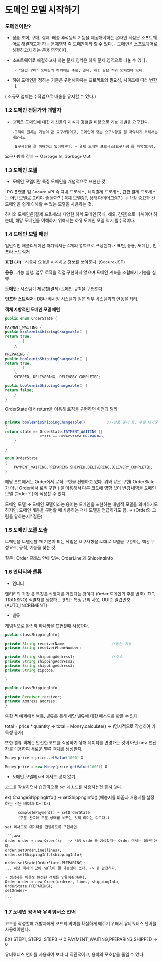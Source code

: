# 도메인 모델 시작하기

### 도메인이란?

- 상품 조회, 구매, 결제, 배송 추적등의 기능을 제공해야하는 온라인 서점은 소프트웨어로 해결하고자 하는 문제영역 즉 도메인이라 할 수 있다. - 도메인은 소프트웨어로 해결하고자 하는 문제 영역이다.

- 소프트웨어로 해결하고자 하는 문제 영역은 하위 문제 영역으로 나눌 수 있다.

       - “물건 구매” 도메인의 하위에는 주문, 결제, 배송 같은 하위 도메인이 있다.

 - 하위 도메인을 정하는 기준은 구현해야하는 프로젝트의 필요성, 사이즈에 따라 변한다. 

( 소규모 업체는 수작업으로 배송을 유지할 수 있다.)

### 1.2 도메인 전문가와 개발자

- 고객은 도메인에 대한 자신들의 지식과 경험을 바탕으로 기능 개발을 요구한다.

      -고객이 원하는 기능이 곧 요구사항이고, 도메인에 맞는 요구사항을 잘 파악하기 위해서는 개발자도 

       요구사항을 잘 이해하고 있어야한다. → 결제 도메인 프로세스(요구사항)를 파악해야함.

요구사항과 결과 → Garbage In, Garbage Out.

### 1.3 도메인 모델

- 도메인 모델이란 특정 도메인을 개념적으로 표현한 것.

-PG 플랫폼 팀 Secure API 속 국내 프로세스, 해외결제 프로세스, 간편 결제 프로세스는 어떤 모델로 그려야 좋         을까?   ( 객체 모델링?, 상태 다이어그램? ) → 가장 중요한 건 도메인을 쉽게 이해할 수 있는 모델을 사용하는 것.

하나의 도메인은(결제 프로세스) 다양한 하위 도메인(국내, 해외, 간편)으로 나뉘어야 하는데, 해당 도메인을 이해하기 위해서는 하위 도메인 모델 역시 필수적이다.

### 1.4 도메인 모델 패턴

일반적인 애플리케이션 아키텍처는 4개의 영역으로 구성된다. - 표현, 응용, 도메인 , 인프라 스트럭처 

**표현 (UI)** : 사용자 요청을 처리하고 정보를 보여준다. (Secure JSP)

**응용** : 기능 실행. 업무 로직을 직접 구현하지 않으며 도메인 계측을 조합해서 기능을 실행.

**도메인** : 시스템이 제공할(결제) 도메인 규칙을 구현한다. 

**인프라 스트럭처 :** DB나 메시징 시스템과 같은 외부 시스템과의 연동을 처리.

**객체 지향적인 도메인 모델 패턴**

```java
public enum OrderState {

PAYMENT_WAITING {
public booleanisShippingChangeable() {
return true;
        }
    },

PREPARING {
public booleanisShippingChangeable() {
return true;
        }
    },
    SHIPPED, DELIVERING, DELIVERY_COMPLETED;

public booleanisShippingChangeable() {
return false;
    }
}
```

OrderState 에서 return을 이용해 로직을 구현하던 이전과 달리

```java

private booleanisShippingChangeable()          ///상품 준비 중, 주문 대기중일때
{
return state == OrderState.PAYMENT_WAITING ||
                state == OrderState.PREPARING;
    }

}

enum OrderState
{
    PAYMENT_WAITING,PREPARING,SHIPPED,DELIVERING,DELIVERY_COMPLETED;
}
```

해당 코드에서는 Order에서 로직 구현을 진행하고 있다. 위와 같은 구현( OrderState가 아닌 Order에서 로직 구현 ) 을 이용해서 다른 코드에 영향 없이 변경 내역을 도메인 모델 (Order ? ) 에 적용할 수 있다.

도메인 모델 → 도메인 모델이라는 용어는 도메인을 표현하는 개념적 모델을 의미하기도 하지만, 도메인 계층을 구현할 때 사용하는 객체 모델을 언급하기도 함. → (Order와 그림을 말하는지? 질문)

### 1.5 도메인 모델 도출

도메인을 모델링할 때 기본이 되는 작업은 요구사항을 토대로 모델을 구성하는 핵심 구성요소, 규칙, 기능을 찾는 것.

질문 : Order 클래스 안에 있는, OrderLine 과 ShippingInfo 

### 1.6 엔티티와 밸류

- 엔티티
 
엔티티의 가장 큰 특징은 식별자를 가진다는 것이다.(Order 도메인의 주문 번호) (TID, TRANSNO)
식별자를 생성하는 방법 : 특정 규칙 사용, UUID, 일련번호(AUTO_INCREMENT)

- 밸류
 
개념적으로 완전히 하나임을 표현할때 사용한다.

```java
public classShippingInfo{

private String receiverName;                     //받는 사람
private String receiverPhoneNumber;

private String shippingAddress1;                 //주소
private String shippingAddress2;
private String shippingAddress3;
private String zipcode;

}
```

```java
public classShippingInfo
{
private Receiver receiver;
private Address address;
}
```

또한 책 예제에서 보듯, 밸류를 통해 해당 밸류에 대한 메소드를 만들 수 있다.

total = price * quantity → total = Money.calculate() → (명시적으로 작성하여 가독성 증가)

또한 밸류 객체는 안전한 코드를 작성하기 위해 데이터를 변경하는 것이 아닌 new 연산자를 이용하여 새로운 밸류 객체를 생성한다. 

```java
Money price = price.setValue(1000) X

Money price = new Money(price.getValue(1000)) O
```

- 도메인 모델에 set 메서드 넣지 않기.

코드를 작성하면서 습관적으로 set 메소드를 사용하는건 좋지 않다.

ex) ChangeShippingInfo() → setShippingInfo() 
      (배송지를 바꿈과 배송지를 설정 하는 것은 의미가  다르다.)
    
          completePayment() → setOrderState 
          (주문 완료와 주문 상태를 바꾸는 것의 의미는 다르다.)
    
    set 메서드로 데이터를 전달하도록 구현하면
    
    ```java
    Order order = new Order();   -> 처음 order을 생성할때는 Order 객체는 불완전하다.
    order.setOrderLine(lines);
    order.setShippingInfo(shippingInfo);
    
    order.setState(OrderState.PREPARING);
    ... 해당 객체의 값이 null이 될 가능성이 있다. -> 불 완전하다.
    
    - 생성자를 이용해 완전한 객체를 만들어줘야한다.
    Order order = new Order(orderer, lines, shippingInfo, OrderState.PREPARING);
    setOreder~
    
    ```
    
   
   ### 1.7 도메인 용어와 유비쿼터스 언어

코드를 작성할때 개발자에게 코드의 의미를 확실하게 해주기 위해서 유비쿼터스 언어를 사용해야한다.

EX) STEP1, STEP2, STEP3 → X                PAYMENT_WAITING,PREPARING,SHIPPED → 0

유비쿼터스 언어를 사용하여 보다 더 직관적이고, 용어의 모호함을 줄일 수 있다.
